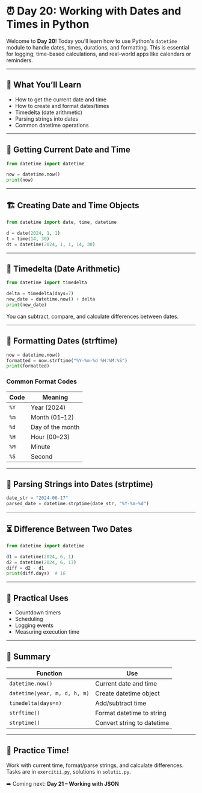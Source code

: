 # ⏰ Day 20: Working with Dates and Times in Python

Welcome to **Day 20**! Today you’ll learn how to use Python's `datetime` module to handle dates, times, durations, and formatting. This is essential for logging, time-based calculations, and real-world apps like calendars or reminders.

---

## 🧠 What You’ll Learn
- How to get the current date and time
- How to create and format dates/times
- Timedelta (date arithmetic)
- Parsing strings into dates
- Common datetime operations

---

## 📆 Getting Current Date and Time

```python
from datetime import datetime

now = datetime.now()
print(now)
```

---

## 🏗 Creating Date and Time Objects

```python
from datetime import date, time, datetime

d = date(2024, 1, 1)
t = time(14, 30)
dt = datetime(2024, 1, 1, 14, 30)
```

---

## 🧮 Timedelta (Date Arithmetic)

```python
from datetime import timedelta

delta = timedelta(days=7)
new_date = datetime.now() + delta
print(new_date)
```

You can subtract, compare, and calculate differences between dates.

---

## 🧾 Formatting Dates (strftime)

```python
now = datetime.now()
formatted = now.strftime("%Y-%m-%d %H:%M:%S")
print(formatted)
```

### Common Format Codes

| Code | Meaning            |
|------|--------------------|
| `%Y` | Year (2024)        |
| `%m` | Month (01–12)      |
| `%d` | Day of the month   |
| `%H` | Hour (00–23)       |
| `%M` | Minute             |
| `%S` | Second             |

---

## 🧪 Parsing Strings into Dates (strptime)

```python
date_str = "2024-06-17"
parsed_date = datetime.strptime(date_str, "%Y-%m-%d")
```

---

## ⏳ Difference Between Two Dates

```python
from datetime import datetime

d1 = datetime(2024, 6, 1)
d2 = datetime(2024, 6, 17)
diff = d2 - d1
print(diff.days)  # 16
```

---

## 🔁 Practical Uses

- Countdown timers
- Scheduling
- Logging events
- Measuring execution time

---

## 🧰 Summary

| Function                     | Use                              |
|------------------------------|----------------------------------|
| `datetime.now()`             | Current date and time            |
| `datetime(year, m, d, h, m)` | Create datetime object           |
| `timedelta(days=n)`          | Add/subtract time                |
| `strftime()`                 | Format datetime to string        |
| `strptime()`                 | Convert string to datetime       |

---

## 🎯 Practice Time!

Work with current time, format/parse strings, and calculate differences. Tasks are in `exercitii.py`, solutions in `solutii.py`.

➡️ Coming next: **Day 21 – Working with JSON**
